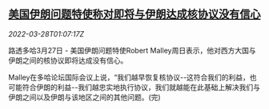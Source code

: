 <!--1648431063000-->
[美国伊朗问题特使称对即将与伊朗达成核协议没有信心](https://cn.reuters.com/article/usa-iran-envoy-0327-sun-idCNKCS2LP02O)
------

<div><i>2022-03-28T01:07:17Z</i></div><p>路透多哈3月27日 - 美国伊朗问题特使Robert Malley周日表示，他对西方大国与伊朗之间的核协议即将达成没有信心。</p><p>Malley在多哈论坛国际会议上说，“我们越早恢复核协议--这符合我们的利益，也可能符合伊朗的利益--我们越忠实地执行协议，我们就越能在此基础上解决我们与伊朗之间以及伊朗与该地区之间的其他问题。(完)</p>
